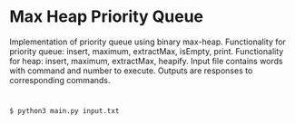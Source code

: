# Max Heap Priority Queue
Implementation of priority queue using binary max-heap. Functionality for priority queue: insert, maximum, extractMax, isEmpty, print. Functionality for heap: insert, maximum, extractMax, heapify. Input file contains words with command and number to execute. Outputs are responses to corresponding commands.

#
```
$ python3 main.py input.txt
```
